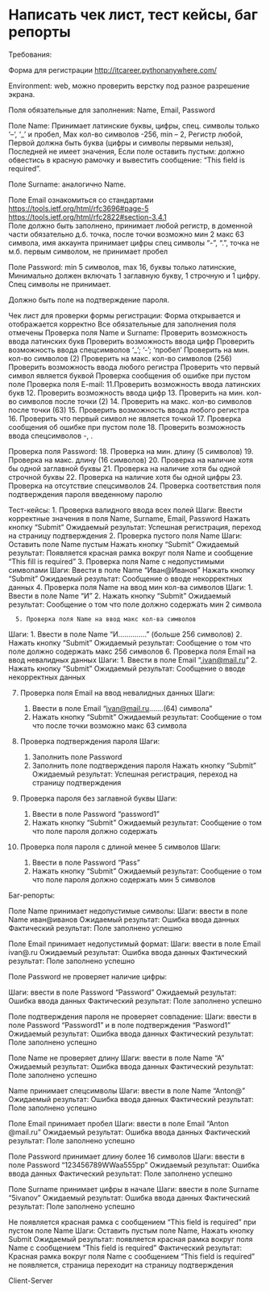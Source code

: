 # Написать чек лист, тест кейсы, баг репорты

Требования:

Форма для регистрации http://itcareer.pythonanywhere.com/ 
 
Environment: web, можно проверить верстку под разное разрешение экрана. 
 
Поля обязательные для заполнения: Name, Email, Password 
 
Поле Name: 
Принимает латинские буквы, цифры, спец. символы только ‘–‘, ‘_’ и пробел, 
Max кол-во символов -256, min – 2, 
Регистр любой, 
Первой должна быть буква (цифры и символы первыми нельзя), 
Последней не имеет значения, 
Если поле оставить пустым: должно обвестись в красную рамочку и вывестить сообщение: “This field is required”. 
 
Поле Surname: аналогично Name. 
 
Поле Email ознакомиться со стандартами https://tools.ietf.org/html/rfc3696#page-5   https://tools.ietf.org/html/rfc2822#section-3.4.1  
Поле должно быть заполнено, принимает любой регистр, в доменной части обязательно д.б. точка, после точки возможно мин 2 макс 63 символа, имя аккаунта принимает  цифры спец символы “-”, “.”, точка не м.б. первым символом, не принимает пробел 
 
Поле Password: min 5 символов, max 16, буквы только латинские, 
Минимально должен включать 1 заглавную букву, 1 строчную и 1 цифру. Спец символы не принимает. 

Должно быть поле на подтверждение пароля.

Чек лист для проверки формы регистрации:
Форма открывается и отображается корректно
Все обязательные для заполнения поля отмечены
Проверка поля Name и Surname:
Проверить возможность ввода латинских букв
Проверить возможность ввода цифр
Проверить возможность ввода спецсимволов ‘_’; ‘-’; ‘пробел’
Проверить на мин. кол-во символов (2)
Проверить на макс. кол-во символов (256)
Проверить возможность ввода любого регистра
Проверить что первый символ является буквой
Проверка сообщения об ошибке при пустом поле
Проверка поля E-mail:
      11.Проверить возможность ввода латинских букв
      12. Проверить возможность ввода цифр
      13. Проверить на мин. кол-во символов после точки (2)
      14. Проверить на макс. кол-во символов после точки  (63)
      15. Проверить возможность ввода любого регистра  
      16. Проверить что первый символ не является точкой
      17. Проверка сообщения об ошибке при пустом поле
      18. Проверить возможность ввода спецсимволов -, .

Проверка поля Password:
	18. Проверка на мин. длину (5 символов)
	19. Проверка на макс. длину (16 символов)
	20. Проверка на наличие хотя бы одной заглавной буквы
	21. Проверка на наличие хотя бы одной строчной буквы
	22. Проверка на наличие хотя бы одной цифры
	23. Проверка на отсутствие спецсимволов
	24. Проверка соответствия поля подтверждения пароля введенному паролю


Тест-кейсы:
    1. Проверка валидного ввода всех полей
Шаги:
Ввести корректные значения в поля Name, Surname, Email, Password
Нажать кнопку “Submit”
Ожидаемый результат: Успешная регистрация, переход на страницу подтверждения
     2.  Проверка пустого поля Name
Шаги:
Оставить поле Name пустым
 Нажать кнопку “Submit”
Ожидаемый результат: Появляется красная рамка вокруг поля Name и сообщение “This fill is required”
      3.  Проверка поля Name с недопустимыми символами
	Шаги:
Ввести в поле Name “Иван@Иванов”
 Нажать кнопку “Submit”
Ожидаемый результат: Сообщение о вводе некорректных данных
      4. Проверка поля Name на ввод мин кол-ва символов
Шаги:
      1. Ввести в поле Name “И”
                  2.  Нажать кнопку “Submit”
Ожидаемый результат: Сообщение о том что поле должно содержать мин 2 символа

      5. Проверка поля Name на ввод макс кол-ва символов
Шаги:
      1. Ввести в поле Name “И…………..” (больше 256 символов)
       2.  Нажать кнопку “Submit”
Ожидаемый результат: Сообщение о том что поле должно содержать макс 256 символов
   6. Проверка поля Email на ввод невалидных данных
	Шаги:
      1. Ввести в поле Email “.ivan@mail.ru”
      2.  Нажать кнопку “Submit”
Ожидаемый результат: Сообщение о вводе некорректных данных

  7. Проверка поля Email на ввод невалидных данных
Шаги:
      1. Ввести в поле Email “ivan@mail.ru…….(64) символа”
      2.  Нажать кнопку “Submit”
Ожидаемый результат: Сообщение о том что после точки возможно макс 63 символа

 8. Проверка подтверждения пароля
Шаги:
      1. Заполнить поле Password
      2.  Заполнить поле подтверждения пароля
Нажать кнопку “Submit”
Ожидаемый результат: Успешная регистрация, переход на страницу подтверждения

 9. Проверка пароля без заглавной буквы
Шаги:
      1. Ввести в  поле Password “password1”
      2. Нажать кнопку “Submit”
Ожидаемый результат: Сообщение о том что поле пароля должно содержать

 10. Проверка поля пароля с длиной менее 5 символов
Шаги:
      1. Ввести в  поле Password “Pass”
      2. Нажать кнопку “Submit”
Ожидаемый результат: Сообщение о том что поле пароля должно содержать мин 5 символов




Баг-репорты:

Поле Name принимает недопустимые символы:
Шаги: ввести в поле Name иван@иванов
Ожидаемый результат: Ошибка ввода данных
Фактический результат: Поле заполнено успешно

Поле Email принимает недопустимый формат:
Шаги: ввести в поле Email ivan@.ru
Ожидаемый результат: Ошибка ввода данных
Фактический результат: Поле заполнено успешно

Поле Password не проверяет наличие цифры:

Шаги: ввести в поле Password “Password”
Ожидаемый результат: Ошибка ввода данных
Фактический результат: Поле заполнено успешно

Поле подтверждения пароля не проверяет совпадение:
Шаги: ввести в поле Password “Password1” и в поле подтверждения “Pasword1”
Ожидаемый результат: Ошибка ввода данных
Фактический результат: Поле заполнено успешно

 Поле Name не проверяет длину
Шаги: ввести в поле Name “A”
Ожидаемый результат: Ошибка ввода данных
Фактический результат: Поле заполнено успешно

Name принимает спецсимволы
Шаги: ввести в поле Name “Anton@”
Ожидаемый результат: Ошибка ввода данных
Фактический результат: Поле заполнено успешно

Поле Email принимает пробел
Шаги: ввести в поле Email “Anton @mail.ru”
Ожидаемый результат: Ошибка ввода данных
Фактический результат: Поле заполнено успешно

 Поле Password принимает длину более 16 символов
Шаги: ввести в поле Password “123456789WWaa555pp”
Ожидаемый результат: Ошибка ввода данных
Фактический результат: Поле заполнено успешно

Поле Surname принимает цифры в начале
Шаги: ввести в поле Surname “5ivanov”
Ожидаемый результат: Ошибка ввода данных
Фактический результат: Поле заполнено успешно

Не появляется красная рамка с сообщением “This field is required” при пустом поле Name 
Шаги: Оставить пустым поле Name, Нажать кнопку Submit
Ожидаемый результат: появляется красная рамка вокруг поля Name с сообщением “This field is required” 
Фактический результат: Красная рамка вокруг поля Name с сообщением “This field is required” не появляется, страница переходит на страницу подтверждения











Client-Server
